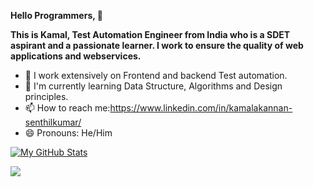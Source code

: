 **Hello Programmers, 👋**

**This is Kamal, Test Automation Engineer from India who is a SDET aspirant and a passionate learner.
I work to ensure the quality of web applications and webservices.**

* 🔭 I work extensively on Frontend and backend Test automation.
* 🌱 I'm currently learning Data Structure, Algorithms and Design principles.
* 📫 How to reach me:https://www.linkedin.com/in/kamalakannan-senthilkumar/
* 😄 Pronouns: He/Him

[![My GitHub Stats](https://github-readme-stats.vercel.app/api/?username=kamal0223&count_private=true&theme=tokyonight&showicons=true)]()

<a href="https://github.com/kamal0223">
  <img align="center" src="https://github-readme-stats.anuraghazra1.vercel.app/api/top-langs/?username=kamal0223&layout=compact&theme=radical" />
</a>

<!---
kamal0223/kamal0223 is a ✨ special ✨ repository because its `README.md` (this file) appears on your GitHub profile.
You can click the Preview link to take a look at your changes.
--->
